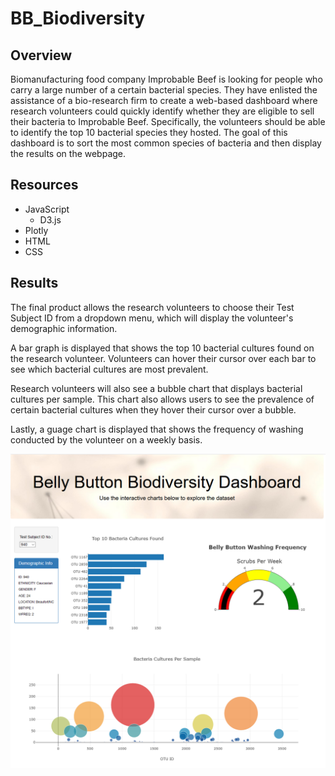 # BB_Biodiversity
## Overview
Biomanufacturing food company Improbable Beef is looking for people who carry a large number of a certain bacterial species. They have enlisted the assistance of a bio-research firm to create a web-based dashboard where research volunteers could quickly identify whether they are eligible to sell their bacteria to Improbable Beef.  Specifically, the volunteers should be able to identify the top 10 bacterial species they hosted.  The goal of this dashboard is to sort the most common species of bacteria and then display the results on the webpage.


## Resources
- JavaScript
    - D3.js
- Plotly
- HTML
- CSS


## Results
The final product allows the research volunteers to choose their Test Subject ID from a dropdown menu, which will display the volunteer's demographic information.

A bar graph is displayed that shows the top 10 bacterial cultures found on the research volunteer.  Volunteers can hover their cursor over each bar to see which bacterial cultures are most prevalent.  

Research volunteers will also see a bubble chart that displays bacterial cultures per sample.  This chart also allows users to see the prevalence of certain bacterial cultures when they hover their cursor over a bubble.

Lastly, a guage chart is displayed that shows the frequency of washing conducted by the volunteer on a weekly basis.


![image](Dashboard.PNG)
